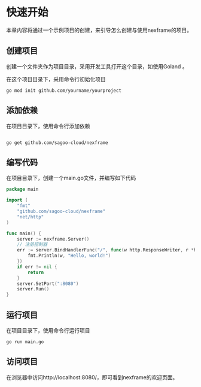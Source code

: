 # 快速开始

本章内容将通过一个示例项目的创建，来引导怎么创建与使用nexframe的项目。

## 创建项目

创建一个文件夹作为项目目录，采用开发工具打开这个目录，如使用Goland 。

在这个项目目录下，采用命令行初始化项目

```azure
go mod init github.com/yourname/yourproject

```

## 添加依赖

在项目目录下，使用命令行添加依赖

```azure

go get github.com/sagoo-cloud/nexframe

```
## 编写代码
在项目目录下，创建一个main.go文件，并编写如下代码

```go
package main

import (
	"fmt"
	"github.com/sagoo-cloud/nexframe"
	"net/http"
)

func main() {
	server := nexframe.Server()
	// 注册控制器
	err := server.BindHandlerFunc("/", func(w http.ResponseWriter, r *http.Request) {
		fmt.Println(w, "Hello, world!")
	})
	if err != nil {
		return
	}
	server.SetPort(":8080")
	server.Run()
}

```

## 运行项目
在项目目录下，使用命令行运行项目
```azure
go run main.go

```
## 访问项目
在浏览器中访问http://localhost:8080/，即可看到nexframe的欢迎页面。

